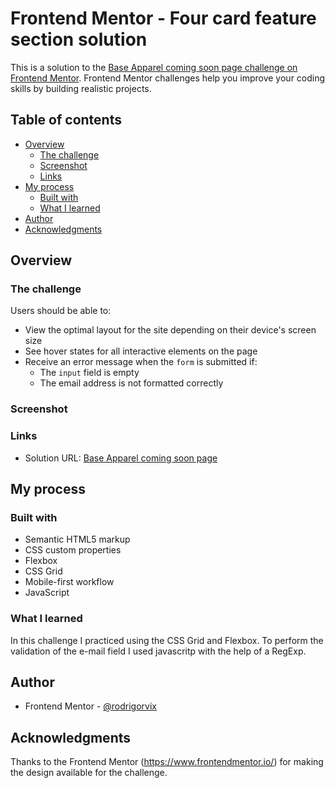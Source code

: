 # Frontend Mentor - Four card feature section solution

This is a solution to the [Base Apparel coming soon page challenge on Frontend Mentor](https://www.frontendmentor.io/challenges/base-apparel-coming-soon-page-5d46b47f8db8a7063f9331a0). Frontend Mentor challenges help you improve your coding skills by building realistic projects. 

## Table of contents

- [Overview](#overview)
  - [The challenge](#the-challenge)
  - [Screenshot](#screenshot)
  - [Links](#links)
- [My process](#my-process)
  - [Built with](#built-with)
  - [What I learned](#what-i-learned)
- [Author](#author)
- [Acknowledgments](#acknowledgments)

## Overview

### The challenge

Users should be able to:

- View the optimal layout for the site depending on their device's screen size
- See hover states for all interactive elements on the page
- Receive an error message when the `form` is submitted if:
  - The `input` field is empty
  - The email address is not formatted correctly

### Screenshot


### Links

- Solution URL: [Base Apparel coming soon page](https://rodrigorvix.github.io/challenges-frontendmentor/base-apparel-coming-soon/)

## My process

### Built with

- Semantic HTML5 markup
- CSS custom properties
- Flexbox
- CSS Grid
- Mobile-first workflow
- JavaScript

### What I learned

In this challenge I practiced using the CSS Grid and Flexbox. 
To perform the validation of the e-mail field I used javascritp with the help of a RegExp. 

## Author

- Frontend Mentor - [@rodrigorvix](https://www.frontendmentor.io/profile/rodrigorvix)


## Acknowledgments

Thanks to the Frontend Mentor (https://www.frontendmentor.io/) for making the design available for the challenge.

